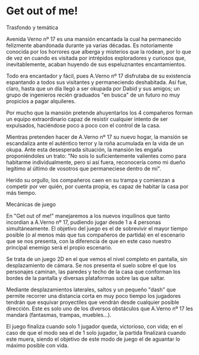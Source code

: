 # Get out of me!

Trasfondo y temática

Avenida Verno nº 17 es una mansión encantada la cual ha permanecido felizmente abandonada durante ya varias décadas. Es notoriamente conocida por los horrores que alberga y misterios que la rodean, por lo que de vez en cuando es visitada por intrépidos exploradores y curiosos que, inevitablemente, acaban huyendo de sus espeluznantes encantamientos. 

Todo era encantador y fácil, pues A.Verno nº 17 disfrutaba de su existencia espantando a todos sus visitantes y permaneciendo deshabitada. Así fue, claro, hasta que un día llegó a ser okupada por Dabid y sus amigos; un grupo de ingenieros recién graduados "en busca" de un futuro no muy propicios a pagar alquileres. 

Por mucho que la mansión pretende ahuyentarlos los 4 compañeros forman un equipo extraordinario capaz de resistir cualquier intento de ser expulsados, haciéndose poco a poco con el control de la casa.

Mientras pretenden hacer de A.Verno nº 17 su nuevo hogar, la mansión se escandaliza ante el auténtico terror y la roña acumulada en la vida de un okupa. Ante esta desesperada situación, la mansión les engaña proponiéndoles un trato: "No sois lo suficientemente valientes como para habitarme individualmente, pero si así fuera, reconocería como mi dueño legítimo al último de vosotros que permaneciese dentro de mí".

Herido su orgullo, los compañeros caen en su trampa y comienzan a competir por ver quién, por cuenta propia, es capaz de habitar la casa por más tiempo.

Mecánicas de juego

En "Get out of me!" manejaremos a los nuevos inquilinos que tanto incordian a A.Verno nº 17, pudiendo jugar desde 1 a 4 personas simultáneamente. El objetivo del juego es el de sobrevivir el mayor tiempo posible (o al menos más que tus compañeros de partida) en el escenario que se nos presenta, con la diferencia de que en este caso nuestro principal enemigo será el propio escenario.

Se trata de un juego 2D en el que vemos el nivel completo en pantalla, sin desplazamiento de cámara. Se nos presenta el suelo sobre el que los personajes caminan, las paredes y techo de la casa que conforman los bordes de la pantalla y diversas plataformas sobre las que saltar.

Mediante desplazamientos laterales, saltos y un pequeño "dash" que permite recorrer una distancia corta en muy poco tiempo los jugadores tendrán que esquivar proyectiles que vendrán desde cualquier posible dirección. Este es solo uno de los diversos obstáculos que A.Verno nº 17 les mandará (fantasmas, trampas, muebles...).

El juego finaliza cuando solo 1 jugador queda, victorioso, con vida; en el caso de que el modo sea el de 1 solo jugador, la partida finalizará cuando este muera, siendo el objetivo de este modo de juego el de aguantar lo máximo posible con vida.
